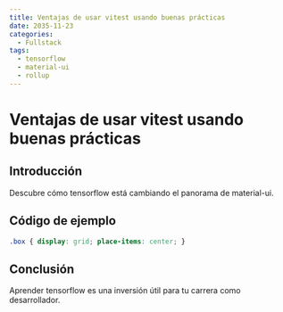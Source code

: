 ```yaml
---
title: Ventajas de usar vitest usando buenas prácticas
date: 2035-11-23
categories:
  - Fullstack
tags:
  - tensorflow
  - material-ui
  - rollup
---
```


# Ventajas de usar vitest usando buenas prácticas

## Introducción

Descubre cómo tensorflow está cambiando el panorama de material-ui.

## Código de ejemplo

```css
.box { display: grid; place-items: center; }
```

## Conclusión

Aprender tensorflow es una inversión útil para tu carrera como desarrollador.
